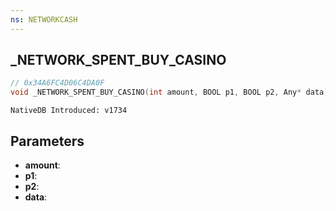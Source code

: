 ```yaml
---
ns: NETWORKCASH
---
```

## _NETWORK_SPENT_BUY_CASINO

```c
// 0x34A6FC4D06C4DA0F
void _NETWORK_SPENT_BUY_CASINO(int amount, BOOL p1, BOOL p2, Any* data);
```

```
NativeDB Introduced: v1734
```

## Parameters
* **amount**:
* **p1**:
* **p2**:
* **data**:
